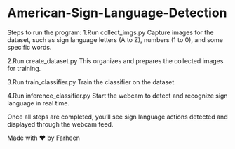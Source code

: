 # American-Sign-Language-Detection

Steps to run the program:
1.Run collect_imgs.py
Capture images for the dataset, such as sign language letters (A to Z), numbers (1 to 0), and some specific words.

2.Run create_dataset.py
This organizes and prepares the collected images for training.

3.Run train_classifier.py
Train the classifier on the dataset.

4.Run inference_classifier.py
Start the webcam to detect and recognize sign language in real time.

Once all steps are completed, you’ll see sign language actions detected and displayed through the webcam feed.

Made with ❤️ by Farheen
